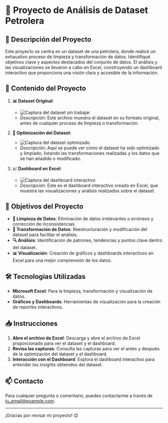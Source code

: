# 🚀 Proyecto de Análisis de Dataset Petrolera

## 📜 Descripción del Proyecto

Este proyecto se centra en un dataset de una petrolera, donde realicé un exhaustivo proceso de limpieza y transformación de datos. Identifiqué objetivos clave y aspectos destacados del conjunto de datos. El análisis y las visualizaciones se llevaron a cabo en Excel, construyendo un dashboard interactivo que proporciona una visión clara y accesible de la información.

## 📂 Contenido del Proyecto

1. **📊 Dataset Original**: 
   - ![Captura del dataset sin trabajar](URL_DE_TU_IMAGEN_DEL_DATASET_SIN_TRABAJAR)
   - *Descripción*: Este archivo muestra el dataset en su formato original, antes de cualquier proceso de limpieza o transformación.

2. **🔧 Optimización del Dataset**:
   - ![Captura del dataset optimizado](URL_DE_TU_IMAGEN_DEL_DATASET_OPTIMIZADO)
   - *Descripción*: Aquí se puede ver cómo el dataset ha sido optimizado y limpiado, listando las transformaciones realizadas y los datos que se han añadido o modificado.

3. **📈 Dashboard en Excel**:
   - ![Captura del dashboard interactivo](URL_DE_TU_IMAGEN_DEL_DASHBOARD)
   - *Descripción*: Este es el dashboard interactivo creado en Excel, que muestra las visualizaciones y análisis realizados sobre el dataset.

## 🎯 Objetivos del Proyecto

- **🧹 Limpieza de Datos**: Eliminación de datos irrelevantes o erróneos y corrección de inconsistencias.
- **🔄 Transformación de Datos**: Reestructuración y modificación del dataset para facilitar el análisis.
- **🔍 Análisis**: Identificación de patrones, tendencias y puntos clave dentro del dataset.
- **📊 Visualización**: Creación de gráficos y dashboards interactivos en Excel para una mejor comprensión de los datos.

## 🛠️ Tecnologías Utilizadas

- **Microsoft Excel**: Para la limpieza, transformación y visualización de datos.
- **Gráficos y Dashboards**: Herramientas de visualización para la creación de reportes interactivos.

## 📥 Instrucciones

1. **Abre el archivo de Excel**: Descarga y abre el archivo de Excel proporcionado para ver el dataset y el dashboard.
2. **Revisa las capturas**: Consulta las capturas para ver el antes y después de la optimización del dataset y el dashboard.
3. **Interacción con el Dashboard**: Explora el dashboard interactivo para entender los insights obtenidos del dataset.

## 📫 Contacto

Para cualquier pregunta o comentario, puedes contactarme a través de [tu_email@example.com](mailto:tu_email@example.com).

---

¡Gracias por revisar mi proyecto! 😊


